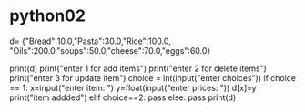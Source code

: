 # python02
d= {"Bread":10.0,"Pasta":30.0,"Rice":100.0,
    "Oils":200.0,"soups":50.0,"cheese":70.0,"eggs":60.0}

print(d)
print("enter 1 for add items")
print("enter 2 for delete items")
print("enter 3 for update item")
choice = int(input("enter choices"))
if choice == 1:
    x=input("enter item: ")
    y=float(input("enter prices: "))
    d[x]=y
    print("item addded")
elif choice==2:
    pass
else:
    pass
print(d)
    
                  

